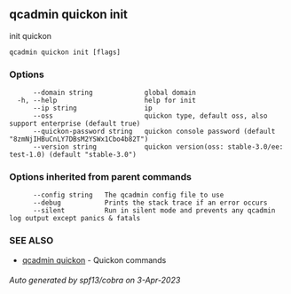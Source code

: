 ## qcadmin quickon init

init quickon

```
qcadmin quickon init [flags]
```

### Options

```
      --domain string             global domain
  -h, --help                      help for init
      --ip string                 ip
      --oss                       quickon type, default oss, also support enterprise (default true)
      --quickon-password string   quickon console password (default "8zmNjIHBuCnLY7DBsM2YSWx1Cbo4b82T")
      --version string            quickon version(oss: stable-3.0/ee: test-1.0) (default "stable-3.0")
```

### Options inherited from parent commands

```
      --config string   The qcadmin config file to use
      --debug           Prints the stack trace if an error occurs
      --silent          Run in silent mode and prevents any qcadmin log output except panics & fatals
```

### SEE ALSO

* [qcadmin quickon](qcadmin_quickon.md)	 - Quickon commands

###### Auto generated by spf13/cobra on 3-Apr-2023
